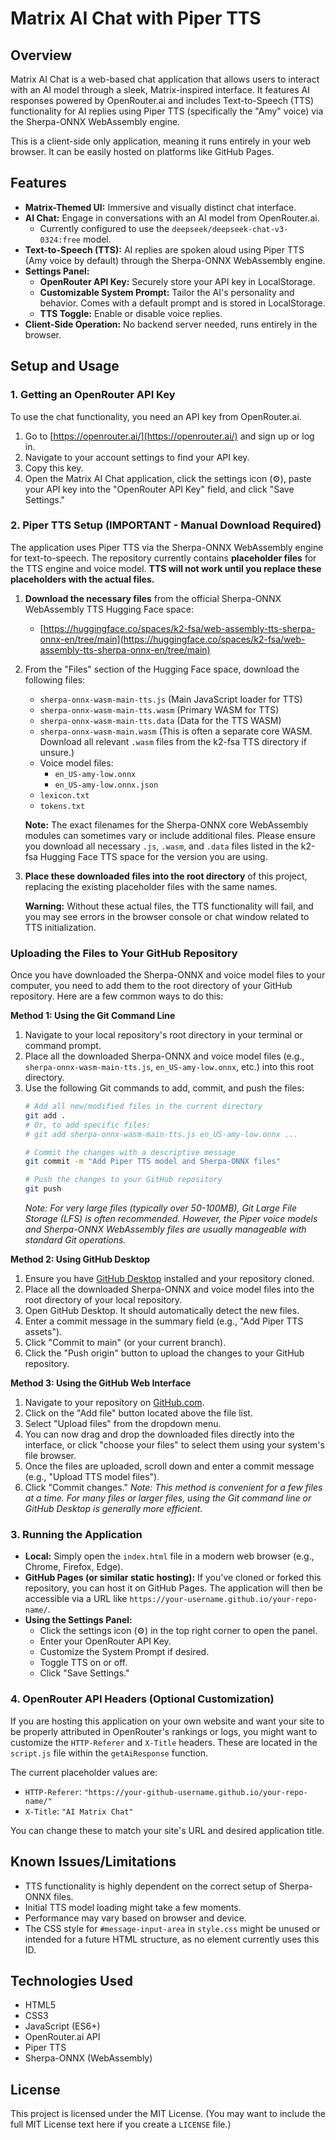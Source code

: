 # Matrix AI Chat with Piper TTS

## Overview

Matrix AI Chat is a web-based chat application that allows users to interact with an AI model through a sleek, Matrix-inspired interface. It features AI responses powered by OpenRouter.ai and includes Text-to-Speech (TTS) functionality for AI replies using Piper TTS (specifically the "Amy" voice) via the Sherpa-ONNX WebAssembly engine.

This is a client-side only application, meaning it runs entirely in your web browser. It can be easily hosted on platforms like GitHub Pages.

## Features

*   **Matrix-Themed UI:** Immersive and visually distinct chat interface.
*   **AI Chat:** Engage in conversations with an AI model from OpenRouter.ai.
    *   Currently configured to use the `deepseek/deepseek-chat-v3-0324:free` model.
*   **Text-to-Speech (TTS):** AI replies are spoken aloud using Piper TTS (Amy voice by default) through the Sherpa-ONNX WebAssembly engine.
*   **Settings Panel:**
    *   **OpenRouter API Key:** Securely store your API key in LocalStorage.
    *   **Customizable System Prompt:** Tailor the AI's personality and behavior. Comes with a default prompt and is stored in LocalStorage.
    *   **TTS Toggle:** Enable or disable voice replies.
*   **Client-Side Operation:** No backend server needed, runs entirely in the browser.

## Setup and Usage

### 1. Getting an OpenRouter API Key

To use the chat functionality, you need an API key from OpenRouter.ai.
1.  Go to [https://openrouter.ai/](https://openrouter.ai/) and sign up or log in.
2.  Navigate to your account settings to find your API key.
3.  Copy this key.
4.  Open the Matrix AI Chat application, click the settings icon (⚙), paste your API key into the "OpenRouter API Key" field, and click "Save Settings."

### 2. Piper TTS Setup (IMPORTANT - Manual Download Required)

The application uses Piper TTS via the Sherpa-ONNX WebAssembly engine for text-to-speech. The repository currently contains **placeholder files** for the TTS engine and voice model. **TTS will not work until you replace these placeholders with the actual files.**

1.  **Download the necessary files** from the official Sherpa-ONNX WebAssembly TTS Hugging Face space:
    *   [https://huggingface.co/spaces/k2-fsa/web-assembly-tts-sherpa-onnx-en/tree/main](https://huggingface.co/spaces/k2-fsa/web-assembly-tts-sherpa-onnx-en/tree/main)

2.  From the "Files" section of the Hugging Face space, download the following files:
    *   `sherpa-onnx-wasm-main-tts.js` (Main JavaScript loader for TTS)
    *   `sherpa-onnx-wasm-main-tts.wasm` (Primary WASM for TTS)
    *   `sherpa-onnx-wasm-main-tts.data` (Data for the TTS WASM)
    *   `sherpa-onnx-wasm-main.wasm` (This is often a separate core WASM. Download all relevant `.wasm` files from the k2-fsa TTS directory if unsure.)
    *   Voice model files:
        *   `en_US-amy-low.onnx`
        *   `en_US-amy-low.onnx.json`
    *   `lexicon.txt`
    *   `tokens.txt`

    **Note:** The exact filenames for the Sherpa-ONNX core WebAssembly modules can sometimes vary or include additional files. Please ensure you download all necessary `.js`, `.wasm`, and `.data` files listed in the k2-fsa Hugging Face TTS space for the version you are using.

3.  **Place these downloaded files into the root directory** of this project, replacing the existing placeholder files with the same names.

    **Warning:** Without these actual files, the TTS functionality will fail, and you may see errors in the browser console or chat window related to TTS initialization.

### Uploading the Files to Your GitHub Repository

Once you have downloaded the Sherpa-ONNX and voice model files to your computer, you need to add them to the root directory of your GitHub repository. Here are a few common ways to do this:

**Method 1: Using the Git Command Line**

1.  Navigate to your local repository's root directory in your terminal or command prompt.
2.  Place all the downloaded Sherpa-ONNX and voice model files (e.g., `sherpa-onnx-wasm-main-tts.js`, `en_US-amy-low.onnx`, etc.) into this root directory.
3.  Use the following Git commands to add, commit, and push the files:
    ```bash
    # Add all new/modified files in the current directory
    git add .
    # Or, to add specific files:
    # git add sherpa-onnx-wasm-main-tts.js en_US-amy-low.onnx ...

    # Commit the changes with a descriptive message
    git commit -m "Add Piper TTS model and Sherpa-ONNX files"

    # Push the changes to your GitHub repository
    git push
    ```
    *Note: For very large files (typically over 50-100MB), Git Large File Storage (LFS) is often recommended. However, the Piper voice models and Sherpa-ONNX WebAssembly files are usually manageable with standard Git operations.*

**Method 2: Using GitHub Desktop**

1.  Ensure you have [GitHub Desktop](https://desktop.github.com/) installed and your repository cloned.
2.  Place all the downloaded Sherpa-ONNX and voice model files into the root directory of your local repository.
3.  Open GitHub Desktop. It should automatically detect the new files.
4.  Enter a commit message in the summary field (e.g., "Add Piper TTS assets").
5.  Click "Commit to main" (or your current branch).
6.  Click the "Push origin" button to upload the changes to your GitHub repository.

**Method 3: Using the GitHub Web Interface**

1.  Navigate to your repository on [GitHub.com](https://github.com/).
2.  Click on the "Add file" button located above the file list.
3.  Select "Upload files" from the dropdown menu.
4.  You can now drag and drop the downloaded files directly into the interface, or click "choose your files" to select them using your system's file browser.
5.  Once the files are uploaded, scroll down and enter a commit message (e.g., "Upload TTS model files").
6.  Click "Commit changes."
    *Note: This method is convenient for a few files at a time. For many files or larger files, using the Git command line or GitHub Desktop is generally more efficient.*

### 3. Running the Application

*   **Local:** Simply open the `index.html` file in a modern web browser (e.g., Chrome, Firefox, Edge).
*   **GitHub Pages (or similar static hosting):** If you've cloned or forked this repository, you can host it on GitHub Pages. The application will then be accessible via a URL like `https://your-username.github.io/your-repo-name/`.
*   **Using the Settings Panel:**
    *   Click the settings icon (⚙) in the top right corner to open the panel.
    *   Enter your OpenRouter API Key.
    *   Customize the System Prompt if desired.
    *   Toggle TTS on or off.
    *   Click "Save Settings."

### 4. OpenRouter API Headers (Optional Customization)

If you are hosting this application on your own website and want your site to be properly attributed in OpenRouter's rankings or logs, you might want to customize the `HTTP-Referer` and `X-Title` headers. These are located in the `script.js` file within the `getAiResponse` function.

The current placeholder values are:
*   `HTTP-Referer`: `"https://your-github-username.github.io/your-repo-name/"`
*   `X-Title`: `"AI Matrix Chat"`

You can change these to match your site's URL and desired application title.

## Known Issues/Limitations

*   TTS functionality is highly dependent on the correct setup of Sherpa-ONNX files.
*   Initial TTS model loading might take a few moments.
*   Performance may vary based on browser and device.
*   The CSS style for `#message-input-area` in `style.css` might be unused or intended for a future HTML structure, as no element currently uses this ID.

## Technologies Used

*   HTML5
*   CSS3
*   JavaScript (ES6+)
*   OpenRouter.ai API
*   Piper TTS
*   Sherpa-ONNX (WebAssembly)

## License

This project is licensed under the MIT License.
(You may want to include the full MIT License text here if you create a `LICENSE` file.)
